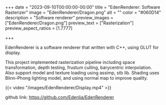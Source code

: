 +++
date = "2023-09-10T00:00:00-00:00"
title = "EdenRenderer: Software Rasterizer"
image = "EdenRenderer/Dragon.png"
alt = ""
color = "#060D14"
description = "Software renderer"
preview_images = ["EdenRenderer/Dragon.png"]
preview_text = ["Rasterization"]
preview_aspect_ratios = [1.7777]

+++


EdenRenderer is a software renderer that written with C++, using GLUT for display.

This project implemented rasterization pipeline including space transformation, depth testing, frustum culling, barycentric interpolation. Also support model and texture loading using assimp, stb lib. Shading uses Blinn-Phong lighting model, and using normal map to improve quality.

{{< video "/images/EdenRenderer/Display.mp4" >}}



github link: https://github.com/Edenlia/EdenRenderer
